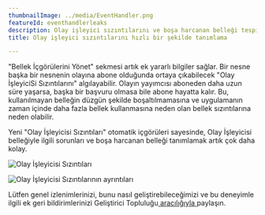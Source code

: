 ```yaml
---
thumbnailImage: ../media/EventHandler.png
featureId: eventhandlerleaks
description: Olay işleyici sızıntılarını ve boşa harcanan belleği tespit ederek bellek analizi kolay hale getirildi.
title: Olay işleyici sızıntılarını hızlı bir şekilde tanımlama

---
```



"Bellek İçgörülerini Yönet" sekmesi artık ek yararlı bilgiler sağlar. Bir nesne başka bir nesnenin olayına abone olduğunda ortaya çıkabilecek "Olay İşleyiciSi Sızıntılarını" algılayabilir. Olayın yayımcısı aboneden daha uzun süre yaşarsa, başka bir başvuru olmasa bile abone hayatta kalır. Bu, kullanılmayan belleğin düzgün şekilde boşaltılmamasına ve uygulamanın zaman içinde daha fazla bellek kullanmasına neden olan bellek sızıntılarına neden olabilir.

Yeni "Olay İşleyicisi Sızıntıları" otomatik içgörüleri sayesinde, Olay İşleyicisi belleğiyle ilgili sorunları ve boşa harcanan belleği tanımlamak artık çok daha kolay.

![Olay İşleyicisi Sızıntıları](../media/EventHandler.png "Olay İşleyicisi Sızıntıları")

![Olay İşleyicisi Sızıntılarının ayrıntıları](../media/EventHandlerDetails.png "Olay İşleyicisi Sızıntılarının Ayrıntıları")

Lütfen genel izlenimlerinizi, bunu nasıl geliştirebileceğimizi ve bu deneyimle ilgili ek geri bildirimlerinizi Geliştirici Topluluğu[ aracılığıyla ](https://developercommunity.visualstudio.com/VisualStudio)paylaşın.
